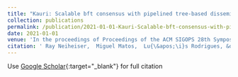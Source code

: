 ```yaml
---
title: "Kauri: Scalable bft consensus with pipelined tree-based dissemination and aggregation"
collection: publications
permalink: /publication/2021-01-01-Kauri-Scalable-bft-consensus-with-pipelined-tree-based-dissemination-and-aggregation
date: 2021-01-01
venue: 'In the proceedings of Proceedings of the ACM SIGOPS 28th Symposium on Operating Systems Principles'
citation: ' Ray Neiheiser,  Miguel Matos,  Lu{\&apos;\i}s Rodrigues, &quot;Kauri: Scalable bft consensus with pipelined tree-based dissemination and aggregation.&quot; In the proceedings of Proceedings of the ACM SIGOPS 28th Symposium on Operating Systems Principles, 2021.'
---
```

Use [Google Scholar](https://scholar.google.com/scholar?q=Kauri:+Scalable+bft+consensus+with+pipelined+tree+based+dissemination+and+aggregation){:target="_blank"} for full citation